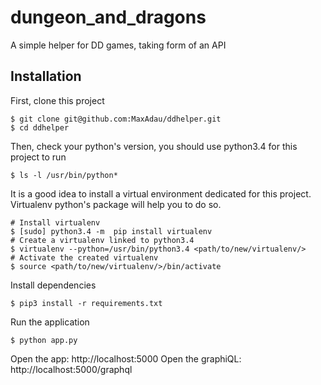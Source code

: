 # dungeon_and_dragons
A simple helper for DD games, taking form of an API

## Installation

First, clone this project
```
$ git clone git@github.com:MaxAdau/ddhelper.git
$ cd ddhelper
```
Then, check your python's version, you should use python3.4 for this project to run
```
$ ls -l /usr/bin/python*
```
It is a good idea to install a virtual environment dedicated for this project.
Virtualenv python's package will help you to do so.
```
# Install virtualenv
$ [sudo] python3.4 -m  pip install virtualenv
# Create a virtualenv linked to python3.4
$ virtualenv --python=/usr/bin/python3.4 <path/to/new/virtualenv/>
# Activate the created virtualenv
$ source <path/to/new/virtualenv/>/bin/activate
```
Install dependencies
```
$ pip3 install -r requirements.txt
```
Run the application
```
$ python app.py
```
Open the app: http://localhost:5000
Open the graphiQL: http://localhost:5000/graphql
